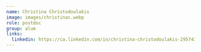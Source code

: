 ```yaml
---
name: Christina Christodoulakis
image: images/christinac.webp
role: postdoc
group: alum
links:
  linkedin: https://ca.linkedin.com/in/christina-christodoulakis-29574329
---
```

